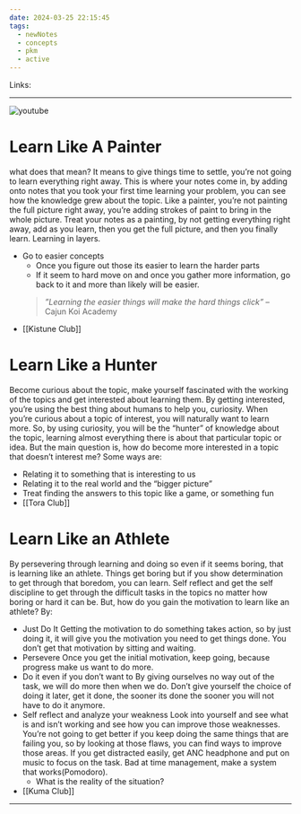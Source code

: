 ```yaml
---
date: 2024-03-25 22:15:45
tags:
  - newNotes
  - concepts
  - pkm
  - active
---
```

Links: 

---
![youtube](https://youtu.be/yG7z8XtZGMk?si=slMhXGrBO8qLamVP)
# Learn Like A Painter
what does that mean? It means to give things time to settle, you’re not going to learn everything right away. This is where your notes come in, by adding onto notes that you took your first time learning your problem, you can see how the knowledge grew about the topic. Like a painter, you’re not painting the full picture right away, you’re adding strokes of paint to bring in the whole picture. Treat your notes as a painting, by not getting everything right away, add as you learn, then you get the full picture, and then you finally learn. Learning in layers.
- Go to easier concepts
	- Once you figure out those its easier to learn the harder parts
	- If it seem to hard move on and once you gather more information, go back to it and more than likely will be easier.
	>_”Learning the easier things will make the hard things click”_ – Cajun Koi Academy
- [[Kistune Club]]
# Learn Like a Hunter
Become curious about the topic, make yourself fascinated with the working of the topics and get interested about learning them. By getting interested, you’re using the best thing about humans to help you, curiosity. When you’re curious about a topic of interest, you will naturally want to learn more. So, by using curiosity, you will be the “hunter” of knowledge about the topic, learning almost everything there is about that particular topic or idea. But the main question is, how do become more interested in a topic that doesn’t interest me? Some ways are:
- Relating it to something that is interesting to us
- Relating it to the real world and the “bigger picture”
- Treat finding the answers to this topic like a game, or something fun
- [[Tora Club]]
# Learn Like an Athlete
By persevering through learning and doing so even if it seems boring, that is learning like an athlete. Things get boring but if you show determination to get through that boredom, you can learn. Self reflect and get the self discipline to get through the difficult tasks in the topics no matter how boring or hard it can be. But, how do you gain the motivation to learn like an athlete? By:
- Just Do It
	Getting the motivation to do something takes action, so by just doing it, it will give you the motivation you need to get things done. You don’t get that motivation by sitting and waiting.
- Persevere
	Once you get the initial motivation, keep going, because progress make us want to do more.
- Do it even if you don’t want to
	By giving ourselves no way out of the task, we will do more then when we do. Don’t give yourself the choice of doing it later, get it done, the sooner its done the sooner you will not have to do it anymore.
- Self reflect and analyze your weakness
	Look into yourself and see what is and isn’t working and see how you can improve those weaknesses. You’re not going to get better if you keep doing the same things that are failing you, so by looking at those flaws, you can find ways to improve those areas. If you get distracted easily, get  ANC headphone and put on music to focus on the task. Bad at time management, make a system that works(Pomodoro).
	- What is the reality of the situation?
- [[Kuma Club]]
---
